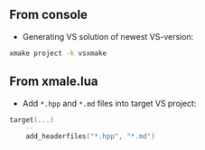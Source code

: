 ## From console
* Generating VS solution of newest VS-version:  
```bash
xmake project -k vsxmake
```

## From **xmale.lua**
* Add `*.hpp` and `*.md` files into target VS project:
```lua
target(...)
    --
    add_headerfiles("*.hpp", "*.md")
```